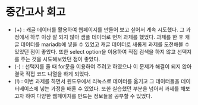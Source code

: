 # 중간고사 회고
- (+) : 캐글 데이터를 활용하여 웹페이지를 만들어 보고 싶어서 계속 시도했다. 그 과정에서 하루 이상 잘 되지 않아 샘플 데이터로 먼저 과제를 했었다.
        과제를 한 후 캐글 데이터를 mariadb에 넣을 수 있었고 캐글 데이터로 새롭게 과제를 도전해볼 수 있었던 점이 좋았다.
        또한 select option을 이용하여 직접 검색을 하지 않고 선택지를 주는 것을 시도해보았던 점이 좋았다.
- (-) : 선택지를 줄 때 for문을 이용하여 주려고 하였으나 이 문제가 해결이 되지 않아 결국 직접 코드 나열을 하게 되었다.
- (!) : 이번 과제를 하면서 윈도우에서 리눅스로 데이터를 옮기고 그 데이터들을 데이터베이스에 넣는 과정을 배울 수 있었다.
        또한 실습했던 부분을 넘어서 과제를 해보고자 하여 다양한 웹페이지를 만드는 정보들을 공부할 수 있었다.